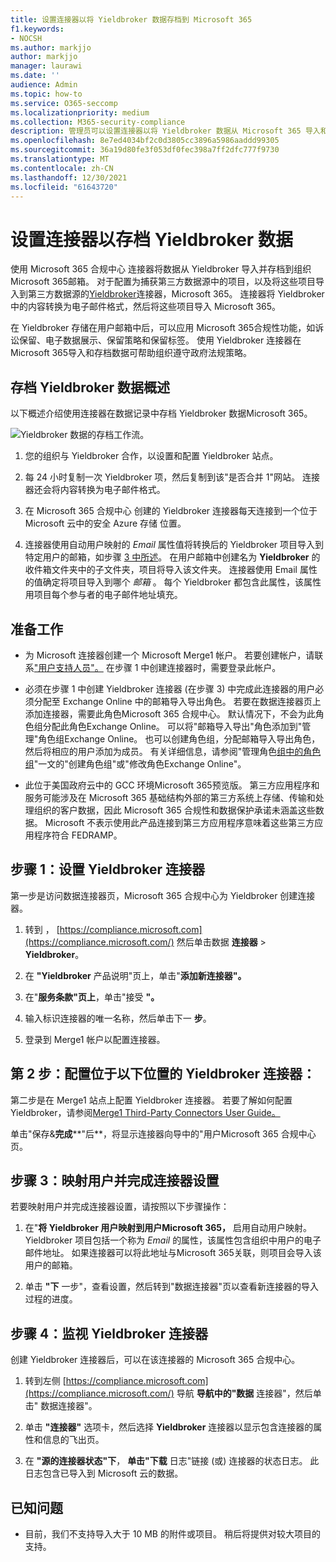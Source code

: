 ```yaml
---
title: 设置连接器以将 Yieldbroker 数据存档到 Microsoft 365
f1.keywords:
- NOCSH
ms.author: markjjo
author: markjjo
manager: laurawi
ms.date: ''
audience: Admin
ms.topic: how-to
ms.service: O365-seccomp
ms.localizationpriority: medium
ms.collection: M365-security-compliance
description: 管理员可以设置连接器以将 Yieldbroker 数据从 Microsoft 365 导入和存档。 通过此连接器，可以在 Microsoft 365 中存档来自第三方数据源Microsoft 365。 在存档此数据后，可以使用合规性功能（如合法保留、内容搜索和保留策略）管理第三方数据。
ms.openlocfilehash: 8e7ed4034bf2c0d3805cc3896a5986aaddd99305
ms.sourcegitcommit: 36a19d80fe3f053df0fec398a7ff2dfc777f9730
ms.translationtype: MT
ms.contentlocale: zh-CN
ms.lasthandoff: 12/30/2021
ms.locfileid: "61643720"
---
```

# <a name="set-up-a-connector-to-archive-yieldbroker-data"></a>设置连接器以存档 Yieldbroker 数据

使用 Microsoft 365 合规中心 连接器将数据从 Yieldbroker 导入并存档到组织Microsoft 365邮箱。 对于配置为捕获第三方数据源中的项目，以及将这些项目导入到第三方数据源的[Yieldbroker](https://globanet.com/yieldbroker/)连接器，Microsoft 365。 连接器将 Yieldbroker 中的内容转换为电子邮件格式，然后将这些项目导入 Microsoft 365。

在 Yieldbroker 存储在用户邮箱中后，可以应用 Microsoft 365合规性功能，如诉讼保留、电子数据展示、保留策略和保留标签。 使用 Yieldbroker 连接器在 Microsoft 365导入和存档数据可帮助组织遵守政府法规策略。

## <a name="overview-of-archiving-yieldbroker-data"></a>存档 Yieldbroker 数据概述

以下概述介绍使用连接器在数据记录中存档 Yieldbroker 数据Microsoft 365。

![Yieldbroker 数据的存档工作流。](../media/YieldbrokerConnectorWorkflow.png)

1. 您的组织与 Yieldbroker 合作，以设置和配置 Yieldbroker 站点。

2. 每 24 小时复制一次 Yieldbroker 项，然后复制到该"是否合并 1"网站。 连接器还会将内容转换为电子邮件格式。

3. 在 Microsoft 365 合规中心 创建的 Yieldbroker 连接器每天连接到一个位于 Microsoft 云中的安全 Azure 存储 位置。

4. 连接器使用自动用户映射的 *Email* 属性值将转换后的 Yieldbroker 项目导入到特定用户的邮箱，如步骤 [3 中所述](#step-3-map-users-and-complete-the-connector-setup)。 在用户邮箱中创建名为 **Yieldbroker** 的收件箱文件夹中的子文件夹，项目将导入该文件夹。 连接器使用 Email 属性的值确定将项目导入到哪个 *邮箱* 。 每个 Yieldbroker 都包含此属性，该属性用项目每个参与者的电子邮件地址填充。

## <a name="before-you-begin"></a>准备工作

- 为 Microsoft 连接器创建一个 Microsoft Merge1 帐户。 若要创建帐户，请联系["用户支持人员"。](https://www.veritas.com/content/support/) 在步骤 1 中创建连接器时，需要登录此帐户。

- 必须在步骤 1 中创建 Yieldbroker 连接器 (在步骤 3) 中完成此连接器的用户必须分配至 Exchange Online 中的邮箱导入导出角色。 若要在数据连接器页上添加连接器，需要此角色Microsoft 365 合规中心。 默认情况下，不会为此角色组分配此角色Exchange Online。 可以将"邮箱导入导出"角色添加到"管理"角色组Exchange Online。 也可以创建角色组，分配邮箱导入导出角色，然后将相应的用户添加为成员。 有关详细信息，请参阅"管理角色[组中的角色组](/Exchange/permissions-exo/role-groups#create-role-groups)"[](/Exchange/permissions-exo/role-groups#modify-role-groups)一文的"创建角色组"或"修改角色Exchange Online"。

- 此位于美国政府云中的 GCC 环境Microsoft 365预览版。 第三方应用程序和服务可能涉及在 Microsoft 365 基础结构外部的第三方系统上存储、传输和处理组织的客户数据，因此 Microsoft 365 合规性和数据保护承诺未涵盖这些数据。 Microsoft 不表示使用此产品连接到第三方应用程序意味着这些第三方应用程序符合 FEDRAMP。

## <a name="step-1-set-up-the-yieldbroker-connector"></a>步骤 1：设置 Yieldbroker 连接器

第一步是访问数据连接器页，Microsoft 365 合规中心为 Yieldbroker 创建连接器。 

1. 转到 ， [https://compliance.microsoft.com](https://compliance.microsoft.com/) 然后单击数据 **连接器** &gt; **Yieldbroker**。

2. 在 **"Yieldbroker** 产品说明"页上，单击"**添加新连接器"。**

3. 在"**服务条款"页上**，单击"接受 **"。**

4. 输入标识连接器的唯一名称，然后单击下一 **步**。

5. 登录到 Merge1 帐户以配置连接器。

## <a name="step-2-configure-the-yieldbroker-connector-on-the-veritas-merge1-site"></a>第 2 步：配置位于以下位置的 Yieldbroker 连接器：

第二步是在 Merge1 站点上配置 Yieldbroker 连接器。 若要了解如何配置 Yieldbroker，请参阅[Merge1 Third-Party Connectors User Guide。](https://docs.ms.merge1.globanetportal.com/Merge1%20Third-Party%20Connectors%20Yieldbroker%20User%20Guide%20.pdf)

单击"保存&**完成****"后**，将显示连接器向导中的"用户Microsoft 365 合规中心页。

## <a name="step-3-map-users-and-complete-the-connector-setup"></a>步骤 3：映射用户并完成连接器设置

若要映射用户并完成连接器设置，请按照以下步骤操作：

1. 在"**将 Yieldbroker 用户映射到用户Microsoft 365，** 启用自动用户映射。 Yieldbroker 项目包括一个称为 *Email* 的属性，该属性包含组织中用户的电子邮件地址。 如果连接器可以将此地址与Microsoft 365关联，则项目会导入该用户的邮箱。

2. 单击 **"下** 一步"，查看设置，然后转到"数据连接器"页以查看新连接器的导入过程的进度。

## <a name="step-4-monitor-the-yieldbroker-connector"></a>步骤 4：监视 Yieldbroker 连接器

创建 Yieldbroker 连接器后，可以在该连接器的 Microsoft 365 合规中心。

1. 转到左侧 [https://compliance.microsoft.com](https://compliance.microsoft.com/) 导航 **导航中的"数据** 连接器"，然后单击" 数据连接器"。

2. 单击 **"连接器"** 选项卡，然后选择 **Yieldbroker** 连接器以显示包含连接器的属性和信息的飞出页。

3. 在 **"源的连接器状态"下**， **单击"下载** 日志"链接 (或) 连接器的状态日志。 此日志包含已导入到 Microsoft 云的数据。

## <a name="known-issues"></a>已知问题

- 目前，我们不支持导入大于 10 MB 的附件或项目。 稍后将提供对较大项目的支持。
